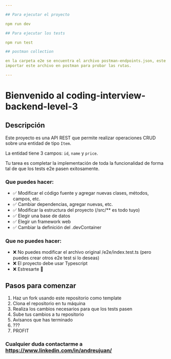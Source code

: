 ```yaml
---

## Para ejecutar el proyecto

npm run dev

## Para ejecutar los tests

npm run test

## postman collection

en la carpeta e2e se encuentra el archivo postman-endpoints.json, este archivo contiene las rutas de la API y los endpoints que se deben probar.
importar este archivo en postman para probar las rutas.

---
```


# Bienvenido al coding-interview-backend-level-3

## Descripción

Este proyecto es una API REST que permite realizar operaciones CRUD sobre una entidad de tipo `Item`.

La entidad tiene 3 campos: `id`, `name` y `price`.

Tu tarea es completar la implementación de toda la funcionalidad de forma tal de que los tests e2e pasen exitosamente.

### Que puedes hacer:

- ✅ Modificar el código fuente y agregar nuevas clases, métodos, campos, etc.
- ✅ Cambiar dependencias, agregar nuevas, etc.
- ✅ Modificar la estructura del proyecto (/src/\*\* es todo tuyo)
- ✅ Elegir una base de datos
- ✅ Elegir un framework web
- ✅ Cambiar la definición del .devContainer

### Que **no** puedes hacer:

- ❌ No puedes modificar el archivo original /e2e/index.test.ts (pero puedes crear otros e2e test si lo deseas)
- ❌ El proyecto debe usar Typescript
- ❌ Estresarte 🤗

## Pasos para comenzar

1. Haz un fork usando este repositorio como template
2. Clona el repositorio en tu máquina
3. Realiza los cambios necesarios para que los tests pasen
4. Sube tus cambios a tu repositorio
5. Avísanos que has terminado
6. ???
7. PROFIT

### Cualquier duda contactarme a https://www.linkedin.com/in/andreujuan/
